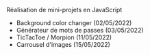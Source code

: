 Réalisation de mini-projets en JavaScript

- Background color changer (02/05/2022)
- Générateur de mots de passes (03/05/2022)
- TicTacToe / Morpion (11/05/2022)
- Carrousel d'images (15/05/2022)